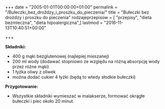 +++
date = "2005-01-01T00:00:00+01:00"
permalink = "/Bułeczki_bez_drożdzy_i_proszku_do_pieczenia/"
title = "Bułeczki bez drożdzy i proszku do pieczenia"
rodzajeprzepisow = [ "przepisy", "dieta bezmleczna", "dieta hipoalergiczna",]
lastmod = "2016-11-13T10:40:51+00:00"

+++

**Składniki:**

-   400 g mąki bezglutenowej (najlepiej mieszanej)
-   200 ml wody (dodawać stopniowo ze względu na różną absorpcję wody przez różne mąki)
-   1 łyżka oliwy z oliwek
-   można dodać cukier 4 łyżki (będą to wtedy słodkie bułeczki)

**Przygotowanie:**

-   Wszystkie składniki wymieszać w malakserze, formować okrągłe bułeczki i piec około 20 minut.
